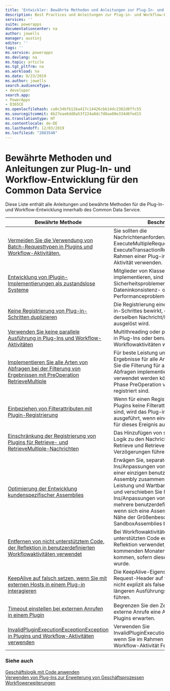 ```yaml
---
title: 'Entwickler: Bewährte Methoden und Anleitungen zur Plug-In- und Workflow-Entwicklung für den Common Data Service | Microsoft Docs'
description: Best Practices und Anleitungen zur Plug-in- und Workflow-Entwicklung für Entwickler der Common Data Service in Power Apps.
services: ''
suite: powerapps
documentationcenter: na
author: jowells
manager: austinj
editor: ''
tags: ''
ms.service: powerapps
ms.devlang: na
ms.topic: article
ms.tgt_pltfrm: na
ms.workload: na
ms.date: 9/23/2019
ms.author: jowells
search.audienceType:
- developer
search.app:
- PowerApps
- D365CE
ms.openlocfilehash: ca0c34bfb12ba417c14426cbb14dc2382d8ffc55
ms.sourcegitcommit: 6b27eae6dd8a53f224a8dc7d0aa00e334d6fed15
ms.translationtype: HT
ms.contentlocale: de-DE
ms.lasthandoff: 12/03/2019
ms.locfileid: "2883548"
---
```

# <a name="best-practices-and-guidance-regarding-plug-in-and-workflow-development-for-the-common-data-service"></a>Bewährte Methoden und Anleitungen zur Plug-In- und Workflow-Entwicklung für den Common Data Service

Diese Liste enthält alle Anleitungen und bewährte Methoden für die Plug-In- und Workflow-Entwicklung innerhalb des Common Data Service.

|Bewährte Methode  |Beschreibung  |
|---------|---------|
|[Vermeiden Sie die Verwendung von Batch-Requesttypen in Plugins und Workflow-Aktivitäten.](avoid-batch-requests-plugin.md)     |Sie sollten die Nachrichtenanforderungsklassen ExecuteMultipleRequest oder ExecuteTransactionRequest nicht im Rahmen einer Plug-in- oder Workflow-Aktivität verwenden.         |
|[Entwicklung von IPlugin-Implementierungen als zustandslose Systeme](develop-iplugin-implementations-stateless.md)     |Mitglieder von Klassen, die IPlugin implementieren, sind potenziellen Thread-Sicherheitsproblemen ausgesetzt, die zu Dateninkonsistenz- oder Performanceproblemen führen können.         |
|[Keine Registrierung von Plug-in-Schritten duplizieren](do-not-duplicate-plugin-step-registration.md)     |Die Registrierung eines doppelten Plug-in-Schrittes bewirkt, dass das Plug-in bei derselben Nachricht/Ereignis mehrmals ausgelöst wird.         |
|[Verwenden Sie keine parallele Ausführung in Plug-Ins und Workflow-Aktivitäten](do-not-use-parallel-execution-in-plug-ins.md)|Multithreading oder paralleles Threading in Plug-Ins oder benutzerdefinierten Workflowaktivitäten wird nicht unterstützt.|
|[Implementieren Sie alle Arten von Abfragen bei der Filterung von Ergebnissen mit PreOperation RetrieveMultiple](implement-all-types-of-queries-when-filtering-preoperation-retrievemultiple.md)|Für beste Leistung und konsistente Ergebnisse für alle Anwendungen müssen Sie die Filterung für alle Arten von Abfragen implementieren, die mit Plugins verwendet werden können, die für die Phase PreOperation von RetrieveMultiple registriert sind.|
|[Einbeziehen von Filterattributen mit Plugin-Registrierung](include-filtering-attributes-plugin-registration.md)     |Wenn für einen Registrierungsschritt des Plugins keine Filterattribute festgelegt sind, wird das Plug-in jedes Mal ausgeführt, wenn eine Update-Meldung für dieses Ereignis auftritt.         |
|[Einschränkung der Registrierung von Plugins für Retrieve- und RetrieveMultiple-Nachrichten](limit-registration-plugins-retrieve-retrievemultiple.md)     |Das Hinzufügen von synchroner Plugin-Logik zu den Nachrichtenereignissen Retrieve und RetrieveMultiple kann zu Verzögerungen führen.         |
|[Optimierung der Entwicklung kundenspezifischer Assemblies](optimize-assembly-development.md)     |Erwägen Sie, separate Plug-Ins/Anpassungen von Arbeitsabläufen in einer einzigen benutzerdefinierten Assembly zusammenzuführen, um die Leistung und Wartbarkeit zu verbessern, und verschieben Sie Plug-Ins/Anpassungen von Arbeitsabläufen in mehrere benutzerdefinierte Assemblies, wenn sich eine Assembly-Größe in der Nähe der Größenbeschränkungen von SandboxAssemblies befindet.         |
|[Entfernen von nicht unterstütztem Code, der Reflektion in benutzerdefinierten Workflowaktivitäten verwendet](remove-unsupported-code-using-reflection-workflow-activities.md)|Bei Workflowaktivitäten, die nicht unterstützten Code enthalten, der Reflektion verwendet, wird es in den kommenden Monaten zu Problemen kommen, sofern dieser nicht entfernt wurde.|
|[KeepAlive auf falsch setzen, wenn Sie mit externen Hosts in einem Plug-in interagieren](set-keepalive-false-interacting-external-hosts-plugin.md)     |Die KeepAlive-Eigenschaft, die im HTTP-Request-Header auf true gesetzt oder nicht explizit als false definiert ist, kann zu längeren Ausführungszeiten von Plug-Ins führen.         |
|[Timeout einstellen bei externen Anrufen in einem Plugin](set-timeout-for-external-calls-from-plug-ins.md)     |Begrenzen Sie den Zeitraum, in dem externe Anrufe eine Antwort innerhalb von Plugins erwarten.|   
|[InvalidPluginExecutionExceptionException in Plugins und Workflow-Aktivitäten verwenden](use-invalidpluginexecutionexception-plugin-workflow-activities.md)     |Verwenden Sie InvalidPluginExecutionExceptionException, wenn Sie im Rahmen einer Plug-in- oder Workflow-Aktivität Fehler melden.         |

### <a name="see-also"></a>Siehe auch

[Geschäftslogik mit Code anwenden](../../apply-business-logic-with-code.md)<br />
[Verwenden von Plug-Ins zur Erweiterung von Geschäftsprozessen](../../plug-ins.md)<br />
[Workflowerweiterungen](../../workflow/workflow-extensions.md)<br />